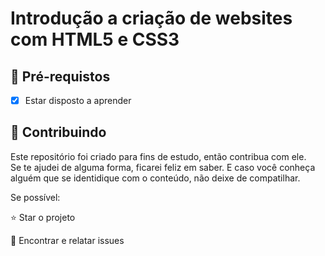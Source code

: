 <h1>Introdução a criação de websites com HTML5 e CSS3</h1>


<h2>
🛑 Pré-requistos
</h2>

- [x] Estar disposto a aprender



<h2> 🤝 Contribuindo </h2>

Este repositório foi criado para fins de estudo, então contribua com ele.<br>
Se te ajudei de alguma forma, ficarei feliz em saber. E caso você conheça alguém que se identidique com o conteúdo, não deixe de compatilhar.

Se possível:

⭐️  Star o projeto

🐛 Encontrar e relatar issues

